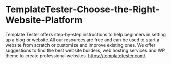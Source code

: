 # TemplateTester-Choose-the-Right-Website-Platform
Template Tester offers step-by-step instructions to help beginners in setting up a blog or website.All our resources are free and can be used to start a website from scratch or customize and improve existing ones. We offer suggestions to find the best website builders, web hosting services and WP theme to create professional websites. https://templatetester.com/.
